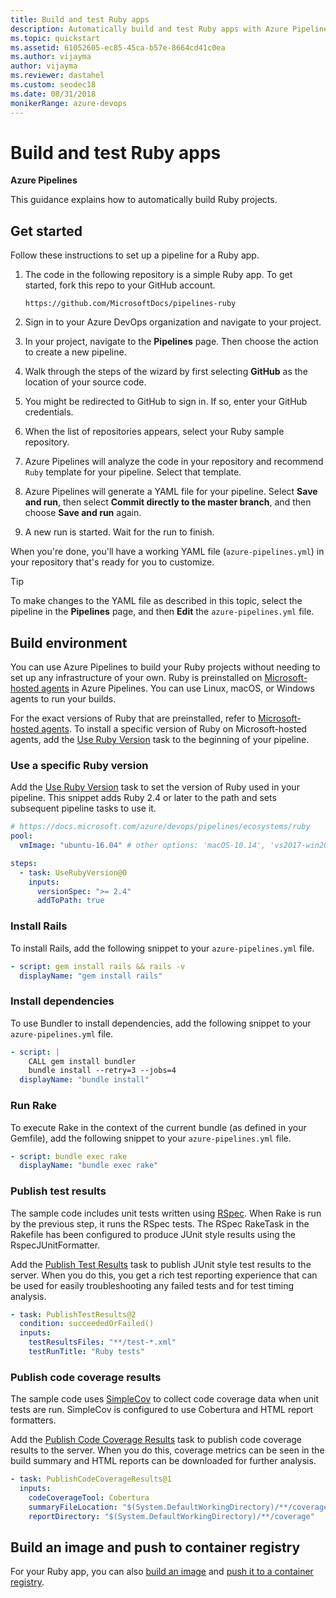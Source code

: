 ```yaml
---
title: Build and test Ruby apps
description: Automatically build and test Ruby apps with Azure Pipelines, Azure DevOps
ms.topic: quickstart
ms.assetid: 61052605-ec85-45ca-b57e-8664cd41c0ea
ms.author: vijayma
author: vijayma
ms.reviewer: dastahel
ms.custom: seodec18
ms.date: 08/31/2018
monikerRange: azure-devops
---
```


# Build and test Ruby apps

**Azure Pipelines**

This guidance explains how to automatically build Ruby projects.

## Get started

Follow these instructions to set up a pipeline for a Ruby app.

1. The code in the following repository is a simple Ruby app. To get started, fork this repo to your GitHub account.

   ```
   https://github.com/MicrosoftDocs/pipelines-ruby
   ```

1. Sign in to your Azure DevOps organization and navigate to your project.

1. In your project, navigate to the **Pipelines** page. Then choose the action to create a new pipeline.

1. Walk through the steps of the wizard by first selecting **GitHub** as the location of your source code.

1. You might be redirected to GitHub to sign in. If so, enter your GitHub credentials.

1. When the list of repositories appears, select your Ruby sample repository.

1. Azure Pipelines will analyze the code in your repository and recommend `Ruby` template for your pipeline. Select that template.

1. Azure Pipelines will generate a YAML file for your pipeline. Select **Save and run**, then select **Commit directly to the master branch**, and then choose **Save and run** again.

1. A new run is started. Wait for the run to finish.

When you're done, you'll have a working YAML file (`azure-pipelines.yml`) in your repository that's ready for you to customize.

> [!TIP]
> To make changes to the YAML file as described in this topic, select the pipeline in the **Pipelines** page, and then **Edit** the `azure-pipelines.yml` file.

## Build environment

You can use Azure Pipelines to build your Ruby projects without needing to set up any infrastructure of your own. Ruby is preinstalled on [Microsoft-hosted agents](../agents/hosted.md) in Azure Pipelines. You can use Linux, macOS, or Windows agents to run your builds.

For the exact versions of Ruby that are preinstalled, refer to [Microsoft-hosted agents](../agents/hosted.md#software). To install a specific version of Ruby on Microsoft-hosted agents, add the [Use Ruby Version](../tasks/tool/use-ruby-version.md) task to the beginning of your pipeline.

### Use a specific Ruby version

Add the [Use Ruby Version](../tasks/tool/use-ruby-version.md) task to set the version of Ruby used in your pipeline. This snippet adds Ruby 2.4 or later to the path and sets subsequent pipeline tasks to use it.

```yaml
# https://docs.microsoft.com/azure/devops/pipelines/ecosystems/ruby
pool:
  vmImage: "ubuntu-16.04" # other options: 'macOS-10.14', 'vs2017-win2016'

steps:
  - task: UseRubyVersion@0
    inputs:
      versionSpec: ">= 2.4"
      addToPath: true
```

### Install Rails

To install Rails, add the following snippet to your `azure-pipelines.yml` file.

```yaml
- script: gem install rails && rails -v
  displayName: "gem install rails"
```

### Install dependencies

To use Bundler to install dependencies, add the following snippet to your `azure-pipelines.yml` file.

```yaml
- script: |
    CALL gem install bundler
    bundle install --retry=3 --jobs=4
  displayName: "bundle install"
```

### Run Rake

To execute Rake in the context of the current bundle (as defined in your Gemfile), add the following snippet to your `azure-pipelines.yml` file.

```yaml
- script: bundle exec rake
  displayName: "bundle exec rake"
```

### Publish test results

The sample code includes unit tests written using [RSpec](https://rspec.info/). When Rake is run by the previous step, it runs the RSpec tests. The RSpec RakeTask in the Rakefile has been configured to produce JUnit style results using the RspecJUnitFormatter.

Add the [Publish Test Results](../tasks/test/publish-test-results.md) task to publish JUnit style test results to the server. When you do this, you get a rich test reporting experience that can be used for easily troubleshooting any failed tests and for test timing analysis.

```yaml
- task: PublishTestResults@2
  condition: succeededOrFailed()
  inputs:
    testResultsFiles: "**/test-*.xml"
    testRunTitle: "Ruby tests"
```

### Publish code coverage results

The sample code uses [SimpleCov](https://github.com/colszowka/simplecov) to collect code coverage data when unit tests are run. SimpleCov is configured to use Cobertura and HTML report formatters.

Add the [Publish Code Coverage Results](../tasks/test/publish-code-coverage-results.md) task to publish code coverage results to the server. When you do this, coverage metrics can be seen in the build summary and HTML reports can be downloaded for further analysis.

```yaml
- task: PublishCodeCoverageResults@1
  inputs:
    codeCoverageTool: Cobertura
    summaryFileLocation: "$(System.DefaultWorkingDirectory)/**/coverage.xml"
    reportDirectory: "$(System.DefaultWorkingDirectory)/**/coverage"
```

## Build an image and push to container registry

For your Ruby app, you can also [build an image](containers/build-image.md) and [push it to a container registry](containers/push-image.md).
